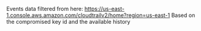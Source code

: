 Events data filtered from here: https://us-east-1.console.aws.amazon.com/cloudtrailv2/home?region=us-east-1
Based on the compromised key id and the available history
